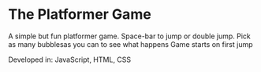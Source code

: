 # The Platformer Game

A simple but fun platformer game.
Space-bar to jump or double jump.
Pick as many bubblesas you can to see what happens
Game starts on first jump

Developed in: JavaScript, HTML, CSS
